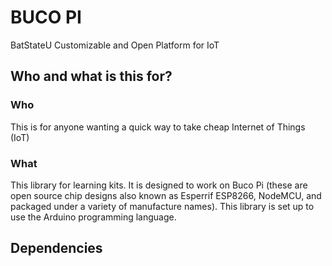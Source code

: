 # BUCO PI

BatStateU Customizable and Open Platform for IoT

## Who and what is this for?

### Who

This is for anyone wanting a quick way to take cheap Internet of Things (IoT)

### What

This library for learning kits. It is designed to work on Buco Pi (these are open source chip designs also known as Esperrif ESP8266, NodeMCU, and packaged under a variety of manufacture names). This library is set up to use the Arduino programming language.

## Dependencies
